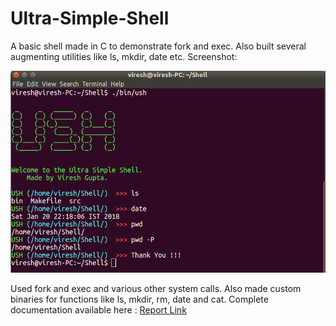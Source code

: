 # Ultra-Simple-Shell
A basic shell made in C to demonstrate fork and exec. Also built several augmenting utilities like ls, mkdir, date etc.
Screenshot:

<img src ="https://github.com/virresh/Ultra-Simple-Shell/blob/master/meta/ss.png?raw=true">

Used fork and exec and various other system calls. Also made custom binaries for functions like ls, mkdir, rm, date and cat.
Complete documentation available here :
<a href="https://github.com/virresh/Ultra-Simple-Shell/blob/master/report.pdf">Report Link</a>
